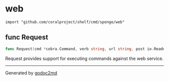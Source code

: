 
# web
    import "github.com/coralproject/shelf/cmd/sponge/web"






## func Request
``` go
func Request(cmd *cobra.Command, verb string, url string, post io.Reader) (string, error)
```
Request provides support for executing commands against the
web service.









- - -
Generated by [godoc2md](http://godoc.org/github.com/davecheney/godoc2md)